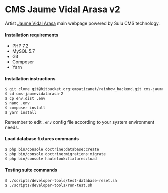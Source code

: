 CMS Jaume Vidal Arasa v2
========================

Artist [Jaume Vidal Arasa](https://www.jaumevidalarasa.cat) main webpage powered by Sulu CMS technology.

#### Installation requirements

* PHP 7.2
* MySQL 5.7
* Git
* Composer
* Yarn

#### Installation instructions

```bash
$ git clone git@bitbucket.org:empaticanet/rainbow_backend.git cms-jaumevidalarasa-2
$ cd cms-jaumevidalarasa-2
$ cp env.dist .env
$ nano .env
$ composer install
$ yarn install
```

Remember to edit `.env` config file according to your system environment needs.

#### Load database fixtures commands

```bash
$ php bin/console doctrine:database:create
$ php bin/console doctrine:migrations:migrate
$ php bin/console hautelook:fixtures:load
```

#### Testing suite commands

```bash
$ ./scripts/developer-tools/test-database-reset.sh
$ ./scripts/developer-tools/run-test.sh
```
